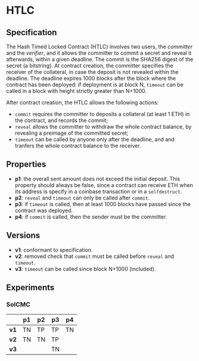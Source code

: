 # HTLC

## Specification
The Hash Timed Locked Contract (HTLC) involves two users, the *committer* and the *verifier*,
and it allows the committer to commit a secret and reveal it afterwards, within a given deadline.
The commit is the SHA256 digest of the secret (a bitstring).
At contract creation, the committer specifies the receiver of the collateral, 
in case the deposit is not revealed within the deadline.
The deadline expires 1000 blocks after the block where the contract has been deployed:
if deployment is at block N, `timeout` can be called in a block with height strictly greater
than N+1000.

After contract creation, the HTLC allows the following actions:
- `commit` requires the committer to deposits a collateral (at least 1 ETH) in the contract,
and records the commit;
- `reveal` allows the committer to withdraw the whole contract balance,
  by revealing a preimage of the committed secret;
- `timeout` can be called by anyone only after the deadline, and
  and tranfers the whole contract balance to the receiver.


## Properties

- **p1**: the overall sent amount does not exceed the initial deposit.
  This property should always be false, since a contract can receive ETH
  when its address is specify in a coinbase transaction or in a `selfdestruct`.
- **p2**: `reveal` and `timeout` can only be called after `commit`.
- **p3**: if `timeout` is called, then at least 1000 blocks have passed since the contract was deployed.
- **p4**: if `commit` is called, then the sender must be the committer.

## Versions

- **v1**: conformant to specification.
- **v2**: removed check that `commit` must be called before `reveal` and `timeout`.
- **v3**: `timeout` can be called since block N+1000 (included).

## Experiments

### SolCMC

|        | **p1** | **p2** | **p3** | **p4** |
| ------ | ------ | ------ |--------|--------|
| **v1** | TN     |   TP   | TP     | TN     |
| **v2** | TN     |   TN   | TP     |        |
| **v3** |        |        | TN     |        |
